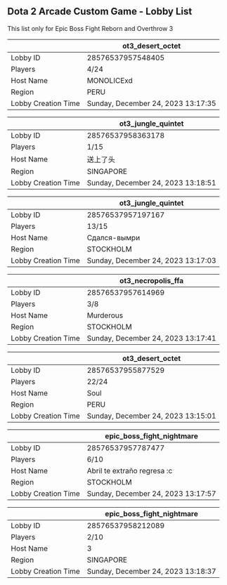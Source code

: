 ## Dota 2 Arcade Custom Game - Lobby List

This list only for Epic Boss Fight Reborn and Overthrow 3

|  | ot3_desert_octet |
| ------ | ------ |
| Lobby ID | 28576537957548405 |
| Players | 4/24 |
| Host Name | MONOLICExd |
| Region | PERU |
| Lobby Creation Time | Sunday, December 24, 2023 13:17:35 |


|  | ot3_jungle_quintet |
| ------ | ------ |
| Lobby ID | 28576537958363178 |
| Players | 1/15 |
| Host Name | 送上了头 |
| Region | SINGAPORE |
| Lobby Creation Time | Sunday, December 24, 2023 13:18:51 |


|  | ot3_jungle_quintet |
| ------ | ------ |
| Lobby ID | 28576537957197167 |
| Players | 13/15 |
| Host Name | Сдался-вымри |
| Region | STOCKHOLM |
| Lobby Creation Time | Sunday, December 24, 2023 13:17:03 |


|  | ot3_necropolis_ffa |
| ------ | ------ |
| Lobby ID | 28576537957614969 |
| Players | 3/8 |
| Host Name | Murderous |
| Region | STOCKHOLM |
| Lobby Creation Time | Sunday, December 24, 2023 13:17:41 |


|  | ot3_desert_octet |
| ------ | ------ |
| Lobby ID | 28576537955877529 |
| Players | 22/24 |
| Host Name | Soul |
| Region | PERU |
| Lobby Creation Time | Sunday, December 24, 2023 13:15:01 |


|  | epic_boss_fight_nightmare |
| ------ | ------ |
| Lobby ID | 28576537957787477 |
| Players | 6/10 |
| Host Name | Abril te extraño regresa :c |
| Region | STOCKHOLM |
| Lobby Creation Time | Sunday, December 24, 2023 13:17:57 |


|  | epic_boss_fight_nightmare |
| ------ | ------ |
| Lobby ID | 28576537958212089 |
| Players | 2/10 |
| Host Name | 3 |
| Region | SINGAPORE |
| Lobby Creation Time | Sunday, December 24, 2023 13:18:37 |



